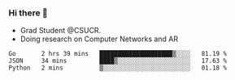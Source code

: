 ### Hi there 👋
- Grad Student @CSUCR. 
- Doing research on Computer Networks and AR
<!--START_SECTION:waka-->

```text
Go       2 hrs 39 mins   ████████████████████▒░░░░   81.19 %
JSON     34 mins         ████▒░░░░░░░░░░░░░░░░░░░░   17.63 %
Python   2 mins          ▒░░░░░░░░░░░░░░░░░░░░░░░░   01.18 %
```

<!--END_SECTION:waka-->
<!--
**jluo117/jluo117** is a ✨ _special_ ✨ repository because its `README.md` (this file) appears on your GitHub profile.

Here are some ideas to get you started:

- 🔭 I’m currently working on ...
- 🌱 I’m currently learning ...
- 👯 I’m looking to collaborate on ...
- 🤔 I’m looking for help with ...
- 💬 Ask me about ...
- 📫 How to reach me: ...
- 😄 Pronouns: ...
- ⚡ Fun fact: ...
-->
